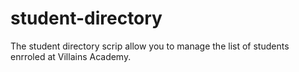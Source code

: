 # student-directory

The student directory scrip allow you to manage the list of students
enrroled at Villains Academy.
